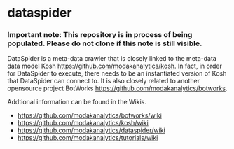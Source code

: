 # dataspider

### Important note:  This repository is in process of being populated.  Please do not clone if this note is still visible.

DataSpider is a meta-data crawler that is closely linked to the meta-data data model Kosh https://github.com/modakanalytics/kosh. In fact, in order for DataSpider to execute, there needs to be an instantiated version of Kosh that DataSpider can connect to.  It is also closely related to another opensource project BotWorks https://github.com/modakanalytics/botworks.  

Addtional information can be found in the Wikis.
* https://github.com/modakanalytics/botworks/wiki
* https://github.com/modakanalytics/kosh/wiki
* https://github.com/modakanalytics/dataspider/wiki
* https://github.com/modakanalytics/tutorials/wiki
